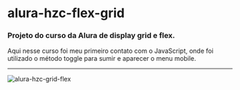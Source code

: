 # alura-hzc-flex-grid
### Projeto do curso da Alura de display grid e flex.
>
Aqui nesse curso foi meu primeiro contato com o JavaScript, onde foi utilizado o método toggle para sumir e aparecer o menu mobile.
>
--------------------------------------
>
![alura-hzc-grid-flex](https://user-images.githubusercontent.com/116017647/236460713-096107ef-e6c4-4ed3-aa90-7e4141e49786.png)
>
